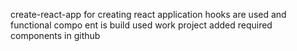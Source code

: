 create-react-app for creating react application
hooks are used and functional compo ent is build
used work project
added required components in github
